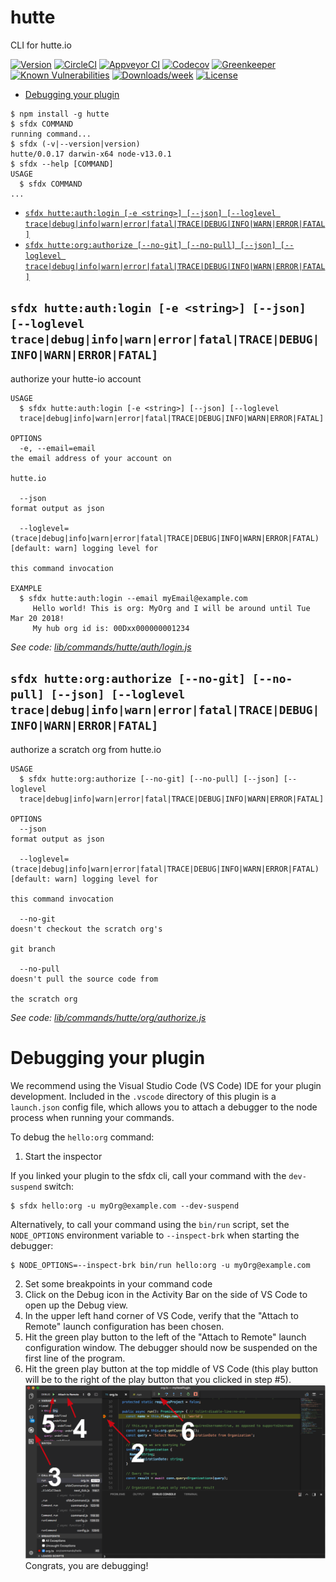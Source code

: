 hutte
=====

CLI for hutte.io

[![Version](https://img.shields.io/npm/v/hutte.svg)](https://npmjs.org/package/hutte)
[![CircleCI](https://circleci.com/gh/hutte-io/cli/tree/master.svg?style=shield)](https://circleci.com/gh/hutte-io/cli/tree/master)
[![Appveyor CI](https://ci.appveyor.com/api/projects/status/github/hutte-io/cli?branch=master&svg=true)](https://ci.appveyor.com/project/heroku/cli/branch/master)
[![Codecov](https://codecov.io/gh/hutte-io/cli/branch/master/graph/badge.svg)](https://codecov.io/gh/hutte-io/cli)
[![Greenkeeper](https://badges.greenkeeper.io/hutte-io/cli.svg)](https://greenkeeper.io/)
[![Known Vulnerabilities](https://snyk.io/test/github/hutte-io/cli/badge.svg)](https://snyk.io/test/github/hutte-io/cli)
[![Downloads/week](https://img.shields.io/npm/dw/hutte.svg)](https://npmjs.org/package/hutte)
[![License](https://img.shields.io/npm/l/hutte.svg)](https://github.com/hutte-io/cli/blob/master/package.json)

<!-- toc -->
* [Debugging your plugin](#debugging-your-plugin)
<!-- tocstop -->
<!-- install -->
<!-- usage -->
```sh-session
$ npm install -g hutte
$ sfdx COMMAND
running command...
$ sfdx (-v|--version|version)
hutte/0.0.17 darwin-x64 node-v13.0.1
$ sfdx --help [COMMAND]
USAGE
  $ sfdx COMMAND
...
```
<!-- usagestop -->
<!-- commands -->
* [`sfdx hutte:auth:login [-e <string>] [--json] [--loglevel trace|debug|info|warn|error|fatal|TRACE|DEBUG|INFO|WARN|ERROR|FATAL]`](#sfdx-hutteauthlogin--e-string---json---loglevel-tracedebuginfowarnerrorfataltracedebuginfowarnerrorfatal)
* [`sfdx hutte:org:authorize [--no-git] [--no-pull] [--json] [--loglevel trace|debug|info|warn|error|fatal|TRACE|DEBUG|INFO|WARN|ERROR|FATAL]`](#sfdx-hutteorgauthorize---no-git---no-pull---json---loglevel-tracedebuginfowarnerrorfataltracedebuginfowarnerrorfatal)

## `sfdx hutte:auth:login [-e <string>] [--json] [--loglevel trace|debug|info|warn|error|fatal|TRACE|DEBUG|INFO|WARN|ERROR|FATAL]`

authorize your hutte-io account

```
USAGE
  $ sfdx hutte:auth:login [-e <string>] [--json] [--loglevel 
  trace|debug|info|warn|error|fatal|TRACE|DEBUG|INFO|WARN|ERROR|FATAL]

OPTIONS
  -e, --email=email                                                                 the email address of your account on
                                                                                    hutte.io

  --json                                                                            format output as json

  --loglevel=(trace|debug|info|warn|error|fatal|TRACE|DEBUG|INFO|WARN|ERROR|FATAL)  [default: warn] logging level for
                                                                                    this command invocation

EXAMPLE
  $ sfdx hutte:auth:login --email myEmail@example.com
     Hello world! This is org: MyOrg and I will be around until Tue Mar 20 2018!
     My hub org id is: 00Dxx000000001234
```

_See code: [lib/commands/hutte/auth/login.js](https://github.com/hutte-io/cli/blob/v0.0.17/lib/commands/hutte/auth/login.js)_

## `sfdx hutte:org:authorize [--no-git] [--no-pull] [--json] [--loglevel trace|debug|info|warn|error|fatal|TRACE|DEBUG|INFO|WARN|ERROR|FATAL]`

authorize a scratch org from hutte.io

```
USAGE
  $ sfdx hutte:org:authorize [--no-git] [--no-pull] [--json] [--loglevel 
  trace|debug|info|warn|error|fatal|TRACE|DEBUG|INFO|WARN|ERROR|FATAL]

OPTIONS
  --json                                                                            format output as json

  --loglevel=(trace|debug|info|warn|error|fatal|TRACE|DEBUG|INFO|WARN|ERROR|FATAL)  [default: warn] logging level for
                                                                                    this command invocation

  --no-git                                                                          doesn't checkout the scratch org's
                                                                                    git branch

  --no-pull                                                                         doesn't pull the source code from
                                                                                    the scratch org
```

_See code: [lib/commands/hutte/org/authorize.js](https://github.com/hutte-io/cli/blob/v0.0.17/lib/commands/hutte/org/authorize.js)_
<!-- commandsstop -->
<!-- debugging-your-plugin -->
# Debugging your plugin
We recommend using the Visual Studio Code (VS Code) IDE for your plugin development. Included in the `.vscode` directory of this plugin is a `launch.json` config file, which allows you to attach a debugger to the node process when running your commands.

To debug the `hello:org` command: 
1. Start the inspector
  
If you linked your plugin to the sfdx cli, call your command with the `dev-suspend` switch: 
```sh-session
$ sfdx hello:org -u myOrg@example.com --dev-suspend
```
  
Alternatively, to call your command using the `bin/run` script, set the `NODE_OPTIONS` environment variable to `--inspect-brk` when starting the debugger:
```sh-session
$ NODE_OPTIONS=--inspect-brk bin/run hello:org -u myOrg@example.com
```

2. Set some breakpoints in your command code
3. Click on the Debug icon in the Activity Bar on the side of VS Code to open up the Debug view.
4. In the upper left hand corner of VS Code, verify that the "Attach to Remote" launch configuration has been chosen.
5. Hit the green play button to the left of the "Attach to Remote" launch configuration window. The debugger should now be suspended on the first line of the program. 
6. Hit the green play button at the top middle of VS Code (this play button will be to the right of the play button that you clicked in step #5).
<br><img src=".images/vscodeScreenshot.png" width="480" height="278"><br>
Congrats, you are debugging!
